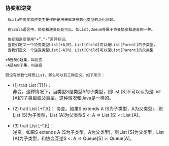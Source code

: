 
### 协变和逆变
     Scala中协变和逆变主要作用是用来解决参数化类型的泛化问题。

     在Scala语言中，协变和逆变到处可见。如List,Queue等属于协变协变和逆变的一种。
    
     协变和逆变使用“+”,“-”差异标记。
     当我们定义一个协变类型List[+A]时，List[Child]可以是List[Parent]的子类型，
     当我们定义一个逆变类型List[-A]时，List[Child]可以是List[Parent]的父类型

    +B是B的超集，叫协变
    -A是A的子集，叫逆变

    假设有参数化特质List，那么可以有三种定义。如下所示：

* (1)  trait List [T]{}：  
    非变。这种情况下，当类型S是类型A的子类型，则List [S]不可以认为是List [A]的子类型或父类型，这种情况和Java是一样的。 
    
* (2)  trait List [+T]{}： 
    协变。如果S extends A (S为子类型，A为父类型)，则List [S]为子类型，List [A]为父类型S <: A => List [S] <: List [A]。
    
* (3)  trait List [-T]{}：  
    逆变。如果S extends A (S为子类型，A为父类型)，则List [S]为父类型，List [A]为子类型，和协变互逆S <: A => Queue[S] >: Queue[A]。

